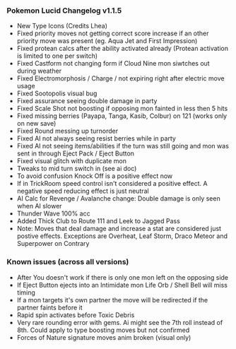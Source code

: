 ### Pokemon Lucid Changelog v1.1.5
  * New Type Icons (Credits Lhea)
  * Fixed priority moves not getting correct score increase if an other priority move was present (eg. Aqua Jet and First Impression) 
  * Fixed protean calcs after the ability activated already (Protean activation is limited to one per switch)
  * Fixed Castform not changing form if Cloud Nine mon siwtches out during weather
  * Fixed Electromorphosis / Charge / not expiring right after electric move usage
  * Fixed Sootopolis visual bug
  * Fixed assurance seeing double damage in party 
  * Fixed Scale Shot not boosting if opposing mon fainted in less then 5 hits
  * Fixed missing berries (Payapa, Tanga, Kasib, Colbur) on 121 (works only on new save)
  * Fixed Round messing up turnorder
  * Fixed AI not always seeing resist berries while in party
  * Fixed AI not seeing items/abilities if the turn was still going and mon was sent in through Eject Pack / Eject Button
  * Fixed visual glitch with duplicate mon
  * Tweaks to mid turn switch in (see ai doc)
  * To avoid confusion Knock Off is a positive effect now
  * If in TrickRoom speed control isn't considered a positive effect. A negative speed reducing effect is just neutral
  * AI Calc for Revenge / Avalanche change: Double damage is only seen when AI slower
  * Thunder Wave 100% acc
  * Added Thick Club to Route 111 and Leek to Jagged Pass 
  * Note: Moves that deal damage and increase a stat are considered just postive effects. Exceptions are Overheat, Leaf Storm, Draco Meteor and Superpower on Contrary

### Known issues (across all versions)
  * After You doesn't work if there is only one mon left on the opposing side  
  * If Eject Button ejects into an Intimidate mon Life Orb / Shell Bell will miss timing
  * If a mon targets it's own partner the move will be redirected if the partner faints before it
  * Rapid spin activates before Toxic Debris
  * Very rare rounding error with gems. Ai might see the 7th roll instead of 8th. Could apply to type boosting moves but not confirmed
  * Forces of Nature signature moves anim broken (visual only)
